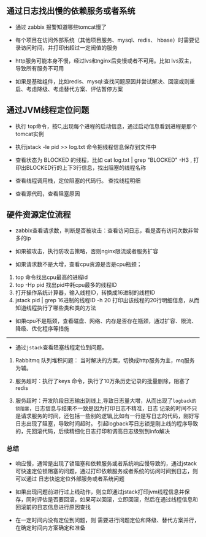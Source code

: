 ## 通过日志找出慢的依赖服务或者系统
- 通过 zabbix 报警知道哪些tomcat慢了
  
- 每个项目在访问外部系统（其他项目服务、mysql、redis、 hbase）时需要记录访问时间，并打印出超过一定阀值的服务
  
- http服务可能本身不慢，经过lvs和nginx后变慢或者不可用。比如 lvs双主，导致所有服务不可用
  
- 如果是基础组件，比如redis、mysql:查找问题原因并尝试解决、回滚或则重启、考虑降级、考虑替代方案、评估暂停方案

## 通过JVM线程定位问题

- 执行 top命令，按C,出现每个进程的启动信息，通过启动信息看到进程是那个tomcat实例

- 执行jstack -le pid >> log.txt 命令把线程信息保存到文件中

- 查看状态为 BLOCKED 的线程，比如 cat log.txt | grep "BLOCKED" -H3 , 打印出BLOCKED行的上下3行信息，找出阻塞的线程名称

- 查看线程调用栈，定位阻塞的代码行。 查找线程明细

- 查看源代码，查看阻塞原因

## 硬件资源定位流程

- zabbix查看请求数，判断是否被攻击：查看访问日志，看是否有访问次数非常多的ip

- 如果被攻击，执行防攻击策略，否则nginx限流或者服务扩容

- 如果请求数不是大增，查看cpu资源是否是cpu瓶颈；

1. top 命令找出cpu最高的进程id
2. top -Hp pid 找出pid中耗cpu最多的线程ID
3. 打开操作系统计算器，输入线程ID，转换成16进制的线程ID
4. jstack pid | grep 16进制的线程ID -h 20 打印出该线程的20行明细信息，从而知道线程执行了哪些类和类的方法

- 如果cpu不是瓶颈，查看磁盘、网络、内存是否存在瓶颈，通过扩容、限流、降级、优化程序等措施

-------

- 通过`jstack`查看阻塞线程定位到问题。

1. Rabbitmq 队列堆积问题： 当时解决的方案，切换成http服务为主，mq服务为辅。

2. 服务超时：执行了keys 命令，执行了10万条历史记录的批量删除，阻塞了redis

3. 服务超时：开发阶段日志输出到线上,导致日志量大增，从而出现了`logback的锁阻塞`，日志信息与结果不一致是因为打印日志不精准，日志
   记录的时间不只是请求服务的时间，还包括一些别的逻辑,比如有一行是写日志的代码，刚好写日志出现了阻塞，导致时间超时。
   引起logback写日志锁是刚上线的程序导致的，先回滚代码，后续精细化日志打印和调高日志级别到info解决
   
### 总结
- 响应慢，通常是出现了锁阻塞和依赖服务或者系统响应慢导致的，通过jstack可快速定位锁阻塞的问题，通过打印依赖服务或者系统的访问时间到日志，则可以通过
日志快速定位外部服务或者系统问题
  
- 如果出现问题前进行过上线动作，则立即通过jstack打印jvm线程信息并保存，同时评估是否要回滚，如果可以回滚，立即回滚，然后在通过线程信息和回滚前的日志信息进行原因查找

- 在一定时间内没有定位到问题，则 需要进行问题定位和降级、替代方案并行，在确定时间内方案确定和准备
 